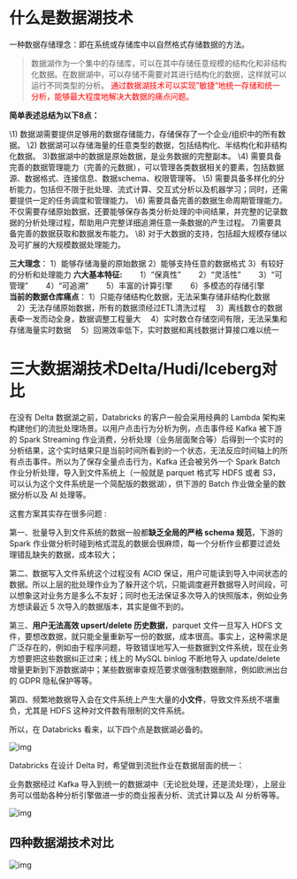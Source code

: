 # 什么是数据湖技术

一种数据存储理念：即在系统或存储库中以自然格式存储数据的方法。

> 数据湖作为一个集中的存储库，可以在其中存储任意规模的结构化和非结构化数据。在数据湖中，可以存储不需要对其进行结构化的数据，这样就可以运行不同类型的分析。 <font color=red>通过数据湖技术可以实现”敏捷”地统一存储和统一分析，能够最大程度地解决大数据的痛点问题。</font>

**简单表述总结为以下8点：**

\1) 数据湖需要提供足够用的数据存储能力，存储保存了一个企业/组织中的所有数据。
\2) 数据湖可以存储海量的任意类型的数据，包括结构化、半结构化和非结构化数据。
3)数据湖中的数据是原始数据，是业务数据的完整副本。
\4) 需要具备完善的数据管理能力（完善的元数据），可以管理各类数据相关的要素，包括数据源、数据格式、连接信息、数据schema、权限管理等。
\5) 需要具备多样化的分析能力，包括但不限于批处理、流式计算、交互式分析以及机器学习；同时，还需要提供一定的任务调度和管理能力。
\6) 需要具备完善的数据生命周期管理能力。不仅需要存储原始数据，还要能够保存各类分析处理的中间结果，并完整的记录数据的分析处理过程，帮助用户完整详细追溯任意一条数据的产生过程。
7)需要具备完善的数据获取和数据发布能力。
\8) 对于大数据的支持，包括超大规模存储以及可扩展的大规模数据处理能力。

**三大理念**：
    1）能够存储海量的原始数据
    2）能够支持任意的数据格式
   3）有较好的分析和处理能力
**六大基本特征:**
　　1）“保真性”
　　2）“灵活性”
　　3）“可管理”
　　4）“可追溯”
　　5）丰富的计算引擎
　　6）多模态的存储引擎
　　
**当前的数据仓库痛点**：
   1）只能存储结构化数据，无法采集存储非结构化数据
 　2）无法存储原始数据，所有的数据须经过ETL清洗过程
 　3）离线数仓的数据表牵一发而动全身，数据调整工程量大
 　4）实时数仓存储空间有限，无法采集和存储海量实时数据
 　5）回溯效率低下，实时数据和离线数据计算接口难以统一

# 三大数据湖技术Delta/Hudi/Iceberg对比

在没有 Delta 数据湖之前，Databricks 的客户一般会采用经典的 Lambda 架构来构建他们的流批处理场景。以用户点击行为分析为例，点击事件经 Kafka 被下游的 Spark Streaming 作业消费，分析处理（业务层面聚合等）后得到一个实时的分析结果，这个实时结果只是当前时间所看到的一个状态，无法反应时间轴上的所有点击事件。所以为了保存全量点击行为，Kafka 还会被另外一个 Spark Batch 作业分析处理，导入到文件系统上（一般就是 parquet 格式写 HDFS 或者 S3，可以认为这个文件系统是一个简配版的数据湖），供下游的 Batch 作业做全量的数据分析以及 AI 处理等。



这套方案其实存在很多问题 :

第一、批量导入到文件系统的数据一般都**缺乏全局的严格 schema 规范**，下游的 Spark 作业做分析时碰到格式混乱的数据会很麻烦，每一个分析作业都要过滤处理错乱缺失的数据，成本较大；

第二、数据写入文件系统这个过程没有 ACID 保证，用户可能读到导入中间状态的数据。所以上层的批处理作业为了躲开这个坑，只能调度避开数据导入时间段，可以想象这对业务方是多么不友好；同时也无法保证多次导入的快照版本，例如业务方想读最近 5 次导入的数据版本，其实是做不到的。

第三、**用户无法高效 upsert/delete 历史数据**，parquet 文件一旦写入 HDFS 文件，要想改数据，就只能全量重新写一份的数据，成本很高。事实上，这种需求是广泛存在的，例如由于程序问题，导致错误地写入一些数据到文件系统，现在业务方想要把这些数据纠正过来；线上的 MySQL binlog 不断地导入 update/delete 增量更新到下游数据湖中；某些数据审查规范要求做强制数据删除，例如欧洲出台的 GDPR 隐私保护等等。

第四、频繁地数据导入会在文件系统上产生大量的**小文件**，导致文件系统不堪重负，尤其是 HDFS 这种对文件数有限制的文件系统。

所以，在 Databricks 看来，以下四个点是数据湖必备的。

![img](https://piggo-picture.oss-cn-hangzhou.aliyuncs.com/39141b6f81e6cb2d8d3d8a471aae479e.png)



Databricks 在设计 Delta 时，希望做到流批作业在数据层面的统一：

业务数据经过 Kafka 导入到统一的数据湖中（无论批处理，还是流处理），上层业务可以借助各种分析引擎做进一步的商业报表分析、流式计算以及 AI 分析等等。

![img](https://piggo-picture.oss-cn-hangzhou.aliyuncs.com/c90b97c8b3c96d8e3c31372a5cbdb247.png)







## 四种数据湖技术对比

![img](https://piggo-picture.oss-cn-hangzhou.aliyuncs.com/7595d1fd4690e0851fa77da6c39cba45.png)